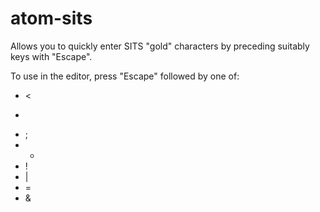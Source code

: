 # atom-sits

Allows you to quickly enter SITS "gold" characters by preceding suitably keys with "Escape".

To use in the editor, press "Escape" followed by one of:
 * <
 * >
 * ;
 * *
 * !
 * |
 * =
 * &
